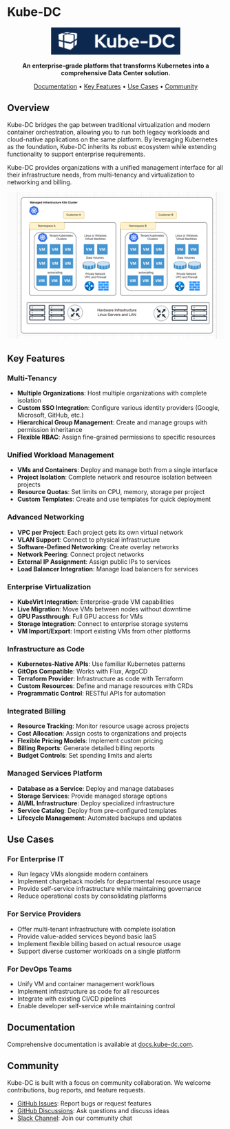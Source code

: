 # Kube-DC

<p align="center">
  <img src="docs/images/logo-readme.png" alt="Kube-DC Logo" width="300">
</p>

<p align="center">
  <strong>An enterprise-grade platform that transforms Kubernetes into a comprehensive Data Center solution.</strong>
</p>

<p align="center">
  <a href="https://docs.kube-dc.com">Documentation</a> •
  <a href="#key-features">Key Features</a> •
  <a href="#use-cases">Use Cases</a> •
  <a href="#community">Community</a>
</p>

## Overview

Kube-DC bridges the gap between traditional virtualization and modern container orchestration, allowing you to run both legacy workloads and cloud-native applications on the same platform. By leveraging Kubernetes as the foundation, Kube-DC inherits its robust ecosystem while extending functionality to support enterprise requirements.

Kube-DC provides organizations with a unified management interface for all their infrastructure needs, from multi-tenancy and virtualization to networking and billing.

![Kube-DC Architecture Overview](docs/images/arch-overview.png)

## Key Features

### Multi-Tenancy
- **Multiple Organizations**: Host multiple organizations with complete isolation
- **Custom SSO Integration**: Configure various identity providers (Google, Microsoft, GitHub, etc.)
- **Hierarchical Group Management**: Create and manage groups with permission inheritance
- **Flexible RBAC**: Assign fine-grained permissions to specific resources

### Unified Workload Management
- **VMs and Containers**: Deploy and manage both from a single interface
- **Project Isolation**: Complete network and resource isolation between projects
- **Resource Quotas**: Set limits on CPU, memory, storage per project
- **Custom Templates**: Create and use templates for quick deployment

### Advanced Networking
- **VPC per Project**: Each project gets its own virtual network
- **VLAN Support**: Connect to physical infrastructure
- **Software-Defined Networking**: Create overlay networks
- **Network Peering**: Connect project networks
- **External IP Assignment**: Assign public IPs to services
- **Load Balancer Integration**: Manage load balancers for services

### Enterprise Virtualization
- **KubeVirt Integration**: Enterprise-grade VM capabilities
- **Live Migration**: Move VMs between nodes without downtime
- **GPU Passthrough**: Full GPU access for VMs
- **Storage Integration**: Connect to enterprise storage systems
- **VM Import/Export**: Import existing VMs from other platforms

### Infrastructure as Code
- **Kubernetes-Native APIs**: Use familiar Kubernetes patterns
- **GitOps Compatible**: Works with Flux, ArgoCD
- **Terraform Provider**: Infrastructure as code with Terraform
- **Custom Resources**: Define and manage resources with CRDs
- **Programmatic Control**: RESTful APIs for automation

### Integrated Billing
- **Resource Tracking**: Monitor resource usage across projects
- **Cost Allocation**: Assign costs to organizations and projects
- **Flexible Pricing Models**: Implement custom pricing
- **Billing Reports**: Generate detailed billing reports
- **Budget Controls**: Set spending limits and alerts

### Managed Services Platform
- **Database as a Service**: Deploy and manage databases
- **Storage Services**: Provide managed storage options
- **AI/ML Infrastructure**: Deploy specialized infrastructure
- **Service Catalog**: Deploy from pre-configured templates
- **Lifecycle Management**: Automated backups and updates
## Use Cases

### For Enterprise IT
- Run legacy VMs alongside modern containers
- Implement chargeback models for departmental resource usage
- Provide self-service infrastructure while maintaining governance
- Reduce operational costs by consolidating platforms

### For Service Providers
- Offer multi-tenant infrastructure with complete isolation
- Provide value-added services beyond basic IaaS
- Implement flexible billing based on actual resource usage
- Support diverse customer workloads on a single platform

### For DevOps Teams
- Unify VM and container management workflows
- Implement infrastructure as code for all resources
- Integrate with existing CI/CD pipelines
- Enable developer self-service while maintaining control

## Documentation

Comprehensive documentation is available at [docs.kube-dc.com](https://docs.kube-dc.com).

## Community

Kube-DC is built with a focus on community collaboration. We welcome contributions, bug reports, and feature requests.

- [GitHub Issues](https://github.com/kube-dc/kube-dc-public/issues): Report bugs or request features
- [GitHub Discussions](https://github.com/kube-dc/kube-dc-public/discussions): Ask questions and discuss ideas
- [Slack Channel](https://join.slack.com/t/kube-dc/shared_invite/zt-31mr5c6ci-W3kYQ7qGDULlGQ5QJjsxmA): Join our community chat
